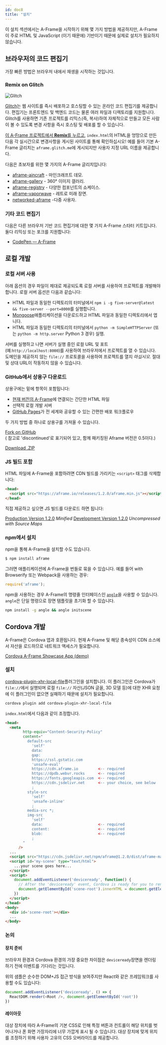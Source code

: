```yaml
---
id: doc8
title: "설치"
---
```


이 설치 섹션에서는 A-Frame을 시작하기 위해 몇 가지 방법을 제공하지만,
A-Frame이 주로 HTML 및 JavaScript (이기 때문에) 기반이기 때문에 
실제로 설치가 필요하지 않습니다.

<!--toc-->

## 브라우저의 코드 편집기

가장 빠른 방법은 브라우저 내에서 재생을 시작하는 것입니다.

### Remix on Glitch

![Glitch](https://cloud.githubusercontent.com/assets/674727/24480466/54b17d22-1499-11e7-8a18-d4f76b49ad07.jpg)

[glitch]: https://glitch.com/~aframe

[Glitch][glitch]는 웹 사이트를 즉시 배포하고 호스팅할 수 있는 온라인 코드 편집기를 제공합니다. 
편집기는 프론트엔드 및 백엔드 코드는 물론 여러 파일과 디렉토리를 지원합니다. 
Glitch를 사용하면 기존 프로젝트를 리믹스(즉, 복사)하여 자체적으로 만들고 모든 사람이 볼 수 있도록 
변경 사항을 즉시 호스팅 및 배포를 할 수 있습니다.

[이 A-Frame 프로젝트에서 **Remix**를 누르고][glitch], `index.html`의 HTML을 엉망으로 만든 다음 각 
실시간으로 변경사항을 게시된 사이트를 통해 확인하십시오!
예를 들어 기본 A-Frame 글리치는 `aframe.glitch.me`에 게시되지만 사용자 지정 URL 이름을 제공합니다.

다음은 초보자를 위한 몇 가지의 A-Frame 글리치입니다:

- [aframe-aincraft](https://glitch.com/~aframe-aincraft) - 마인크래프트 데모.
- [aframe-gallery](https://glitch.com/~aframe-gallery) - 360&deg; 이미지 갤러리.
- [aframe-registry](https://glitch.com/~aframe-registry) - 다양한 컴포넌트의 쇼케이스.
- [aframe-vaporwave](https://glitch.com/~aframe-vaporwave) - 레트로 미래 장면.
- [networked-aframe](https://glitch.com/~networked-aframe) -다중 사용자.

### 기타 코드 편집기

다음은 다른 브라우저 기반 코드 편집기에 대한 몇 가지 A-Frame 스타터 키트입니다. 둘다 리믹싱 또는 포크를 지원합니다:

- [CodePen &mdash; A-Frame](https://codepen.io/mozvr/pen/BjygdO)

## 로컬 개발

### 로컬 서버 사용

아래 옵션의 경우 파일이 제대로 제공되도록 로컬 서버를 사용하여 프로젝트를 개발해야 합니다. 로컬 서버 옵션은 다음과 같습니다:

- HTML 파일과 동일한 디렉토리의 터미널에서 `npm i -g five-server@latest && five-server --port=8000`를 실행합니다.
- [Mongoose](https://www.cesanta.com/products/binary)애플리케이션을 다운로드하고 HTML 파일과 동일한 디렉토리에서 엽니다.
- HTML 파일과 동일한 디렉토리의 터미널에서 `python -m SimpleHTTPServer` (또는 `python -m http.server` Python 3 경우) 실행.

서버를 실행하고 나면 서버가 실행 중인 로컬 URL 및 포트(예:`http://localhost:8000`)를 사용하여 브라우저에서 프로젝트를 열 수 있습니다.
도메인을 제공하지 않는 `file://` 프로토콜을 사용하여 프로젝트를 열지 *마십시오.* 절대 및 상대 URL이 작동하지 않을 수 있습니다.

### GitHub에서 상용구 다운로드

[ghpages]: https://pages.github.com/

상용구에는 밑에 항목이 포함됩니다:

- [현재 버전의 A-Frame](#builds-prod)에 연결되는 간단한 HTML 파일
- 선택적 로컬 개발 서버
- [GitHub Pages][ghpages]가 전 세계와 공유할 수 있는 간편한 배포 워크플로우

두 가지 방법 중 하나로 상용구를 가져올 수 있습니다.

<a class="btn btn-download" href="https://github.com/aframevr/aframe-boilerplate/">Fork on GitHub</a>
<br>( 참고로 'discontinued'로 표기되어 있고, 함께 패키징된 Aframe 버전은 0.5이다.)

<a class="btn btn-download" href="https://github.com/aframevr/aframe-boilerplate/archive/master.zip" download="aframe-boilerplate.zip">Download .ZIP<span></span></a>

### JS 빌드 포함

HTML 파일에 A-Frame을 포함하려면 CDN 빌드를 가리키는 `<script>` 태그를 삭제합니다:

```html
<head>
  <script src="https://aframe.io/releases/1.2.0/aframe.min.js"></script>
</head>
```

직접 제공하고 싶으면 JS 빌드를 다운로드 하면 됩니다:

<a id="builds-prod" class="btn btn-download" href="https://aframe.io/releases/1.2.0/aframe.min.js" download>Production Version <span>1.2.0</span></a> <em class="install-note">Minified</em>
<a id="builds-dev" class="btn btn-download" href="https://aframe.io/releases/1.2.0/aframe.js" download>Development Version <span>1.2.0</span></a> <em class="install-note">Uncompressed with Source Maps</em>

### npm에서 설치

npm을 통해 A-Frame을 설치할 수도 있습니다.

```bash
$ npm install aframe
```

그러면 애플리케이션에 A-Frame을 번들로 묶을 수 있습니다. 예를 들어 with Browserify 또는 Webpack을 사용하는 경우:

```js
require('aframe');
```

[angle]: https://www.npmjs.com/package/angle

npm을 사용하는 경우 A-Frame의 명령줄 인터페이스인 [`angle`][angle]을 사용할 수 있습니다.
`angle`은 단일 명령으로 장면 템플릿을 초기화 할 수 있습니다.

```sh
npm install -g angle && angle initscene
```

## Cordova 개발

A-Frame은 Cordova 앱과 호환됩니다. 현재 A-Frame 및 해당 종속성이 CDN 소스에서 자산을 로드하므로 네트워크 액세스가 필요합니다.

[Cordova A-Frame Showcase App (demo)](https://github.com/benallfree/cordova-aframe-showcase)

### 설치

[cordova-plugin-xhr-local-file](https://github.com/benallfree/cordova-plugin-xhr-local-file)플러그인을 설치합니다. 
이 플러그인은 Cordova가 `file://`에서 실행되며 로컬 `file://` 자산(JSON 글꼴, 3D 모델 등)에 대한 XHR 요청에 
이 플러그인이 없으면 실패하기 때문에 설치가 필요합니다.

```bash
cordova plugin add cordova-plugin-xhr-local-file
```

`index.html`에서 다음과 같이 조정합니다.

```html
<head>
  <meta
        http-equiv="Content-Security-Policy"
        content="
          default-src 
            'self' 
            data: 
            gap: 
            https://ssl.gstatic.com 
            'unsafe-eval' 
            https://cdn.aframe.io         <-- required
            https://dpdb.webvr.rocks      <-- required
            https://fonts.googleapis.com  <-- required
            https://cdn.jsdelivr.net      <-- your choice, see below
            ; 
          style-src 
            'self' 
            'unsafe-inline'
            ; 
          media-src *; 
          img-src 
            'self' 
            data:                         <-- required
            content:                      <-- required
            blob:                         <-- required
            ;
        "
      />
  ...
  <script src="https://cdn.jsdelivr.net/npm/aframe@1.2.0/dist/aframe-master.min.js"></script>
  <script id='my-scene' type="text/html">
    ...your scene goes here...
  </script>
  <script>
    document.addEventListener('deviceready', function() {
      // After the 'deviceready' event, Cordova is ready for you to render your A-Frame scene.
      document.getElementById('scene-root').innerHTML = document.getElementById('my-scene').innerHTML
    })
  </script>
</head>
<body>
  <div id='scene-root'></div>
  ...
</body>
```

### 논의


#### 장치 준비

브라우저 환경과 Cordova 환경의 가장 중요한 차이점은 `deviceready`장면을 렌더링 하기 전에 이벤트를 기다리는 것입니다.

위의 샘플은 순수한 DOM+JS 접근 방식을 보여주지만 React와 같은 프레임워크를 사용할 수도 있습니다:

```javascript
document.addEventListener('deviceready', () => {
  ReactDOM.render(<Root />, document.getElementById('root'))
})
```

#### 레이아웃

대상 장치에 따라 A-Frame의 기본 CSS로 인해 특정 버튼과 컨트롤이 해당 위치를 벗어나거나 
폰 화면 가장자리에 너무 가깝게 표시 될 수 있습니다. 대상 장치에 맞게 위치를 조정하기 위해 사용자 고유의 CSS 오버라이드를 제공합니다.